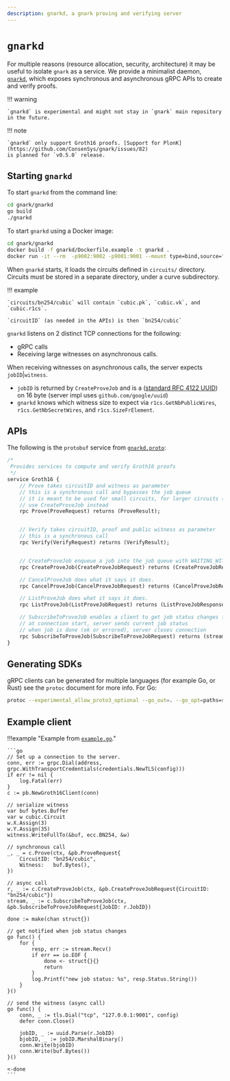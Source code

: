 ```yaml
---
description: gnarkd, a gnark proving and verifying server
---
```


# `gnarkd`

For multiple reasons (resource allocation, security, architecture) it may be useful to isolate
`gnark` as a service. We provide a minimalist daemon, [`gnarkd`](`github.com/consensys/gnark/gnarkd`),
which exposes synchronous and asynchronous gRPC APIs to create and verify proofs.

!!! warning

    `gnarkd` is experimental and might not stay in `gnark` main repository in the future.

!!! note

    `gnarkd` only support Groth16 proofs. [Support for PlonK](https://github.com/ConsenSys/gnark/issues/82)
    is planned for `v0.5.0` release.

## Starting `gnarkd`

To start `gnarkd` from the command line:

```bash
cd gnark/gnarkd
go build
./gnarkd
```

To start `gnarkd` using a Docker image:

```bash
cd gnark/gnarkd
docker build -f gnarkd/Dockerfile.example -t gnarkd .
docker run -it --rm  -p9002:9002 -p9001:9001 --mount type=bind,source="$(pwd)"/circuits,target=/root/circuits --mount type=bind,source="$(pwd)"/certs,target=/root/certs gnarkd:latest
```

When `gnarkd` starts, it loads the circuits defined in `circuits/` directory. Circuits must be stored
in a separate directory, under a curve subdirectory.

!!! example

    `circuits/bn254/cubic` will contain `cubic.pk`, `cubic.vk`, and `cubic.r1cs`.

    `circuitID` (as needed in the APIs) is then `bn254/cubic`

`gnarkd` listens on 2 distinct TCP connections for the following:

* gRPC calls
* Receiving large witnesses on asynchronous calls.

When receiving witnesses on asynchronous calls, the server expects `jobID`|`witness`.

* `jobID` is returned by `CreateProveJob` and is a
    ([standard RFC 4122 UUID](https://tools.ietf.org/html/rfc4122)) on 16 byte (server impl uses `github.com/google/uuid`)
* `gnarkd` knows which witness size to expect via `r1cs.GetNbPublicWires`, `r1cs.GetNbSecretWires`,
    and `r1cs.SizeFrElement`.

## APIs

The following is the `protobuf` service from
[`gnarkd.proto`](https://github.com/ConsenSys/gnark/blob/master/gnarkd/pb/gnarkd.proto):

```protobuf
/*
 Provides services to compute and verify Groth16 proofs
 */
service Groth16 {
    // Prove takes circuitID and witness as parameter
    // this is a synchronous call and bypasses the job queue
    // it is meant to be used for small circuits, for larger circuits (proving time) and witnesses,
    // use CreateProveJob instead
    rpc Prove(ProveRequest) returns (ProveResult);


    // Verify takes circuitID, proof and public witness as parameter
    // this is a synchronous call
    rpc Verify(VerifyRequest) returns (VerifyResult);


    // CreateProveJob enqueue a job into the job queue with WAITING_WITNESS status
    rpc CreateProveJob(CreateProveJobRequest) returns (CreateProveJobResponse);

    // CancelProveJob does what it says it does.
    rpc CancelProveJob(CancelProveJobRequest) returns (CancelProveJobResponse);

    // ListProveJob does what it says it does.
    rpc ListProveJob(ListProveJobRequest) returns (ListProveJobResponse);

    // SubscribeToProveJob enables a client to get job status changes from the server
    // at connection start, server sends current job status
    // when job is done (ok or errored), server closes connection
    rpc SubscribeToProveJob(SubscribeToProveJobRequest) returns (stream ProveJobResult);
}
```

## Generating SDKs

gRPC clients can be generated for multiple languages (for example Go, or Rust) see the `protoc`
document for more info. For Go:

```bash
protoc --experimental_allow_proto3_optional --go_out=. --go_opt=paths=source_relative --go-grpc_out=. --go-grpc_opt=paths=source_relative  pb/gnarkd.proto
```

## Example client

!!!example "Example from [`example.go`](https://github.com/ConsenSys/gnark/blob/master/gnarkd/client/example.go)."

    ```go
    // Set up a connection to the server.
    conn, err := grpc.Dial(address, grpc.WithTransportCredentials(credentials.NewTLS(config)))
    if err != nil {
        log.Fatal(err)
    }
    c := pb.NewGroth16Client(conn)

    // serialize witness
    var buf bytes.Buffer
    var w cubic.Circuit
    w.X.Assign(3)
    w.Y.Assign(35)
    witness.WriteFullTo(&buf, ecc.BN254, &w)

    // synchronous call
    _, _ = c.Prove(ctx, &pb.ProveRequest{
        CircuitID: "bn254/cubic",
        Witness:   buf.Bytes(),
    })

    // async call
    r, _ := c.CreateProveJob(ctx, &pb.CreateProveJobRequest{CircuitID: "bn254/cubic"})
    stream, _ := c.SubscribeToProveJob(ctx, &pb.SubscribeToProveJobRequest{JobID: r.JobID})

    done := make(chan struct{})

    // get notified when job status changes
    go func() {
        for {
            resp, err := stream.Recv()
            if err == io.EOF {
                done <- struct{}{}
                return
            }
            log.Printf("new job status: %s", resp.Status.String())
        }
    }()

    // send the witness (async call)
    go func() {
        conn, _ := tls.Dial("tcp", "127.0.0.1:9001", config)
        defer conn.Close()

        jobID, _ := uuid.Parse(r.JobID)
        bjobID, _ := jobID.MarshalBinary()
        conn.Write(bjobID)
        conn.Write(buf.Bytes())
    }()

    <-done
    ```
